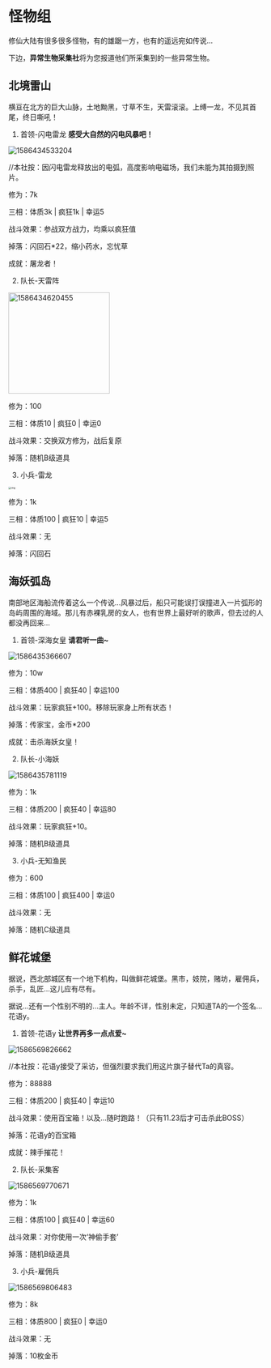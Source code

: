 # 怪物组

修仙大陆有很多很多怪物，有的雄踞一方，也有的遥远宛如传说...

下边，**异常生物采集社**将为您报道他们所采集到的一些异常生物。

## 北境雷山

横亘在北方的巨大山脉，土地黝黑，寸草不生，天雷滚滚。上缚一龙，不见其首尾，终日嘶吼！

1. 首领-闪电雷龙 **感受大自然的闪电风暴吧！**

![1586434533204](img/1586434533204.png)

//本社按：因闪电雷龙释放出的电弧，高度影响电磁场，我们未能为其拍摄到照片。

修为：7k

三相：体质3k | 疯狂1k | 幸运5

战斗效果：参战双方战力，均乘以疯狂值

掉落：闪回石*22，缩小药水，忘忧草

成就：屠龙者！

2. 队长-天雷阵

<img src="img/1586434620455.png" alt="1586434620455" style="width:200px;" />

修为：100

三相：体质10 | 疯狂0 | 幸运0

战斗效果：交换双方修为，战后复原

掉落：随机B级道具

3. 小兵-雷龙

<img src="img/u=2983985590,1296828953&amp;fm=26&amp;gp=0-1586434829987.jpg" alt="img" style="zoom:33%;" />

修为：1k

三相：体质100 | 疯狂10 | 幸运5

战斗效果：无

掉落：闪回石

## 海妖弧岛

南部地区海船流传着这么一个传说...风暴过后，船只可能误打误撞进入一片弧形的岛屿周围的海域。那儿有赤裸乳房的女人，也有世界上最好听的歌声，但去过的人都没再回来...

1. 首领-深海女皇 **请君听一曲~**

![1586435366607](img/1586435366607.png)

修为：10w

三相：体质400 | 疯狂40 | 幸运100

战斗效果：玩家疯狂+100。移除玩家身上所有状态！

掉落：传家宝，金币*200

成就：击杀海妖女皇！

2. 队长-小海妖

![1586435781119](img/1586435781119.png)

修为：1k

三相：体质200 | 疯狂40 | 幸运80

战斗效果：玩家疯狂+10。

掉落：随机B级道具

3. 小兵-无知渔民

修为：600

三相：体质100 | 疯狂400 | 幸运0

战斗效果：无

掉落：随机C级道具

## 鲜花城堡

据说，西北部城区有一个地下机构，叫做鲜花城堡。黑市，妓院，赌坊，雇佣兵，杀手，乱匠...这儿应有尽有。

据说...还有一个性别不明的...主人。年龄不详，性别未定，只知道TA的一个签名...花语y。

1. 首领-花语y **让世界再多一点点爱~**

![1586569826662](img/1586569826662.png)

//本社按：花语y接受了采访，但强烈要求我们用这片旗子替代Ta的真容。

修为：88888

三相：体质200 | 疯狂40 | 幸运10

战斗效果：使用百宝箱！以及...随时跑路！（只有11.23后才可击杀此BOSS）

掉落：花语y的百宝箱

成就：辣手摧花！

2. 队长-采集客

![1586569770671](img/1586569770671.png)

修为：1k

三相：体质100 | 疯狂40 | 幸运60

战斗效果：对你使用一次‘神偷手套’

掉落：随机B级道具

3. 小兵-雇佣兵

![1586569806483](img/1586569806483.png)

修为：8k

三相：体质800 | 疯狂0 | 幸运0

战斗效果：无

掉落：10枚金币